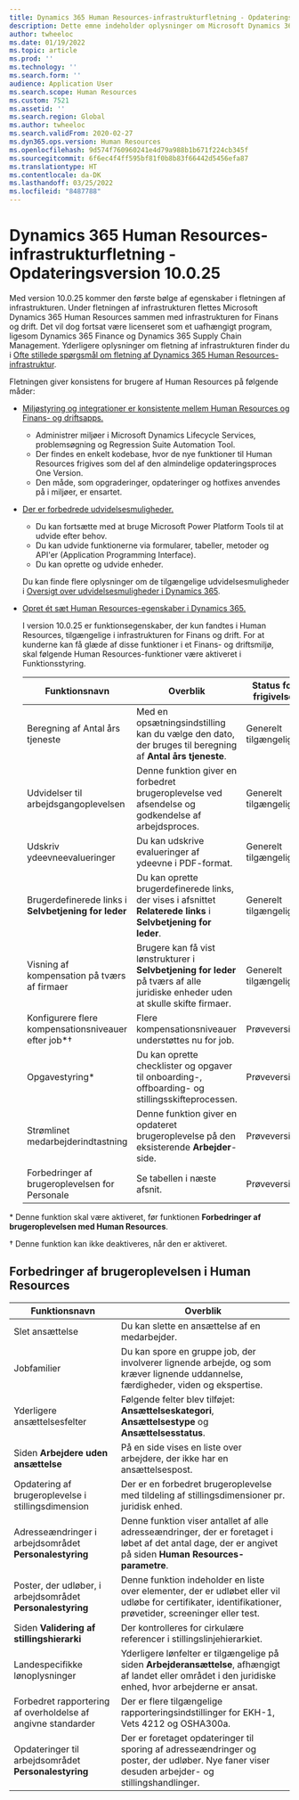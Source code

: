 ```yaml
---
title: Dynamics 365 Human Resources-infrastrukturfletning - Opdateringsversion 10.0.25
description: Dette emne indeholder oplysninger om Microsoft Dynamics 365 Human Resources version 10.0.25, som udgør den første bølge af egenskaber i fletningen af infrastrukturen.
author: twheeloc
ms.date: 01/19/2022
ms.topic: article
ms.prod: ''
ms.technology: ''
ms.search.form: ''
audience: Application User
ms.search.scope: Human Resources
ms.custom: 7521
ms.assetid: ''
ms.search.region: Global
ms.author: twheeloc
ms.search.validFrom: 2020-02-27
ms.dyn365.ops.version: Human Resources
ms.openlocfilehash: 9d574f760960241e4d79a988b1b671f224cb345f
ms.sourcegitcommit: 6f6ec4f4ff595bf81f0b8b83f66442d5456efa87
ms.translationtype: HT
ms.contentlocale: da-DK
ms.lasthandoff: 03/25/2022
ms.locfileid: "8487788"
---
```

# <a name="dynamics-365-human-resources-infrastructure-merge---release-10025-update"></a>Dynamics 365 Human Resources-infrastrukturfletning - Opdateringsversion 10.0.25

Med version 10.0.25 kommer den første bølge af egenskaber i fletningen af infrastrukturen. Under fletningen af infrastrukturen flettes Microsoft Dynamics 365 Human Resources sammen med infrastrukturen for Finans og drift. Det vil dog fortsat være licenseret som et uafhængigt program, ligesom Dynamics 365 Finance og Dynamics 365 Supply Chain Management. Yderligere oplysninger om fletning af infrastrukturen finder du i [Ofte stillede spørgsmål om fletning af Dynamics 365 Human Resources-infrastruktur](../human-resources/hr-infrastructure-merge-faq.md).

Fletningen giver konsistens for brugere af Human Resources på følgende måder:

- [Miljøstyring og integrationer er konsistente mellem Human Resources og Finans- og driftsapps.](/dynamics365-release-plan/2021wave2/human-resources/dynamics365-human-resources/consistent-environment-management-integrations-between-human-resources-finance-operations-apps)

    - Administrer miljøer i Microsoft Dynamics Lifecycle Services, problemsøgning og Regression Suite Automation Tool.
    - Der findes en enkelt kodebase, hvor de nye funktioner til Human Resources frigives som del af den almindelige opdateringsproces One Version.
    - Den måde, som opgraderinger, opdateringer og hotfixes anvendes på i miljøer, er ensartet.

- [Der er forbedrede udvidelsesmuligheder.](/dynamics365-release-plan/2021wave2/human-resources/dynamics365-human-resources/improve-extensibility-options)

    - Du kan fortsætte med at bruge Microsoft Power Platform Tools til at udvide efter behov.
    - Du kan udvide funktionerne via formularer, tabeller, metoder og API'er (Application Programming Interface).
    - Du kan oprette og udvide enheder.

    Du kan finde flere oplysninger om de tilgængelige udvidelsesmuligheder i [Oversigt over udvidelsesmuligheder i Dynamics 365](../fin-ops-core/dev-itpro/extensibility/extensibility-home-page.md).

- [Opret ét sæt Human Resources-egenskaber i Dynamics 365.](/dynamics365-release-plan/2021wave2/human-resources/dynamics365-human-resources/create-one-set-human-resources-capabilities-within-dynamics-365)

    I version 10.0.25 er funktionsegenskaber, der kun fandtes i Human Resources, tilgængelige i infrastrukturen for Finans og drift. For at kunderne kan få glæde af disse funktioner i et Finans- og driftsmiljø, skal følgende Human Resources-funktioner være aktiveret i Funktionsstyring.

    | Funktionsnavn | Overblik | Status for frigivelse | 
    |--------------|----------|----------------| 
    | Beregning af Antal års tjeneste | Med en opsætningsindstilling kan du vælge den dato, der bruges til beregning af **Antal års tjeneste**. | Generelt tilgængelig | 
    | Udvidelser til arbejdsgangoplevelsen | Denne funktion giver en forbedret brugeroplevelse ved afsendelse og godkendelse af arbejdsproces. | Generelt tilgængelig | 
    | Udskriv ydeevneevalueringer | Du kan udskrive evalueringer af ydeevne i PDF-format. | Generelt tilgængelig | 
    | Brugerdefinerede links i **Selvbetjening for leder** | Du kan oprette brugerdefinerede links, der vises i afsnittet **Relaterede links** i **Selvbetjening for leder**. | Generelt tilgængelig | 
    | Visning af kompensation på tværs af firmaer | Brugere kan få vist lønstrukturer i **Selvbetjening for leder** på tværs af alle juridiske enheder uden at skulle skifte firmaer. | Generelt tilgængelig | 
    | Konfigurere flere kompensationsniveauer efter job\*&dagger; | Flere kompensationsniveauer understøttes nu for job. | Prøveversion | 
    | Opgavestyring\* | Du kan oprette checklister og opgaver til onboarding-, offboarding- og stillingsskifteprocessen. | Prøveversion | 
    | Strømlinet medarbejderindtastning | Denne funktion giver en opdateret brugeroplevelse på den eksisterende **Arbejder**-side. | Prøveversion | 
    | Forbedringer af brugeroplevelsen for Personale | Se tabellen i næste afsnit.  | Prøveversion | 

\* Denne funktion skal være aktiveret, før funktionen **Forbedringer af brugeroplevelsen med Human Resources**.

&dagger; Denne funktion kan ikke deaktiveres, når den er aktiveret.

## <a name="human-resource-user-experience-enhancements"></a>Forbedringer af brugeroplevelsen i Human Resources

| Funktionsnavn | Overblik | 
|--------------|----------| 
| Slet ansættelse | Du kan slette en ansættelse af en medarbejder. | 
| Jobfamilier | Du kan spore en gruppe job, der involverer lignende arbejde, og som kræver lignende uddannelse, færdigheder, viden og ekspertise. | 
| Yderligere ansættelsesfelter | Følgende felter blev tilføjet: **Ansættelseskategori**, **Ansættelsestype** og **Ansættelsesstatus**. | 
| Siden **Arbejdere uden ansættelse** | På en side vises en liste over arbejdere, der ikke har en ansættelsespost. | 
| Opdatering af brugeroplevelse i stillingsdimension | Der er en forbedret brugeroplevelse med tildeling af stillingsdimensioner pr. juridisk enhed. | 
| Adresseændringer i arbejdsområdet **Personalestyring** | Denne funktion viser antallet af alle adresseændringer, der er foretaget i løbet af det antal dage, der er angivet på siden **Human Resources-parametre**. | 
| Poster, der udløber, i arbejdsområdet **Personalestyring** | Denne funktion indeholder en liste over elementer, der er udløbet eller vil udløbe for certifikater, identifikationer, prøvetider, screeninger eller test. | 
| Siden **Validering af stillingshierarki** | Der kontrolleres for cirkulære referencer i stillingslinjehierarkiet. | 
| Landespecifikke lønoplysninger | Yderligere lønfelter er tilgængelige på siden **Arbejderansættelse**, afhængigt af landet eller området i den juridiske enhed, hvor arbejderne er ansat. | 
| Forbedret rapportering af overholdelse af angivne standarder | Der er flere tilgængelige rapporteringsindstillinger for EKH-1, Vets 4212 og OSHA300a. | 
| Opdateringer til arbejdsområdet **Personalestyring** | Der er foretaget opdateringer til sporing af adresseændringer og poster, der udløber. Nye faner viser desuden arbejder- og stillingshandlinger. | 
